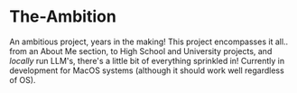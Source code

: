 # The-Ambition
An ambitious project, years in the making!
This project encompasses it all.. from an About Me section, to High School and University projects, and *locally* run LLM's, there's a little bit of everything sprinkled in!
Currently in development for MacOS systems (although it should work well regardless of OS).
